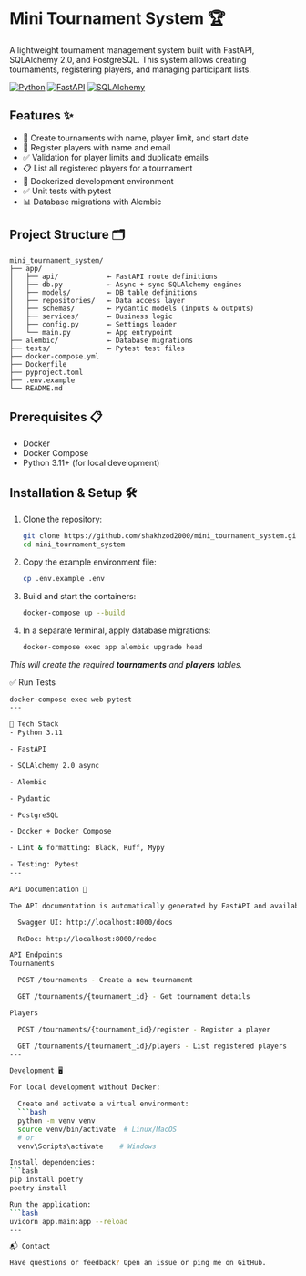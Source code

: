 # Mini Tournament System 🏆

A lightweight tournament management system built with FastAPI, SQLAlchemy 2.0, and PostgreSQL. This system allows creating tournaments, registering players, and managing participant lists.

[![Python](https://img.shields.io/badge/Python-3.11%2B-blue)](https://www.python.org/)
[![FastAPI](https://img.shields.io/badge/FastAPI-0.104.0-green)](https://fastapi.tiangolo.com/)
[![SQLAlchemy](https://img.shields.io/badge/SQLAlchemy-2.0-orange)](https://www.sqlalchemy.org/)

## Features ✨

- 🚀 Create tournaments with name, player limit, and start date
- 👥 Register players with name and email
- ✅ Validation for player limits and duplicate emails
- 📋 List all registered players for a tournament
- 🐳 Dockerized development environment
- ✅ Unit tests with pytest
- 📊 Database migrations with Alembic

## Project Structure 🗂️
```
mini_tournament_system/
├── app/
│   ├── api/            ← FastAPI route definitions
│   ├── db.py           ← Async + sync SQLAlchemy engines
│   ├── models/         ← DB table definitions
│   ├── repositories/   ← Data access layer
│   ├── schemas/        ← Pydantic models (inputs & outputs)
│   ├── services/       ← Business logic
│   ├── config.py       ← Settings loader
│   └── main.py         ← App entrypoint
├── alembic/            ← Database migrations
├── tests/              ← Pytest test files
├── docker-compose.yml
├── Dockerfile
├── pyproject.toml
├── .env.example
└── README.md
```


## Prerequisites 📋

- Docker
- Docker Compose
- Python 3.11+ (for local development)

## Installation & Setup 🛠️

1. Clone the repository:
   ```bash
   git clone https://github.com/shakhzod2000/mini_tournament_system.git
   cd mini_tournament_system

2. Copy the example environment file:
   ```bash
   cp .env.example .env

3. Build and start the containers:
   ```bash
   docker-compose up --build

4. In a separate terminal, apply database migrations:
   ```bash
   docker-compose exec app alembic upgrade head

_This will create the required **tournaments** and **players** tables._


✅ Run Tests
  ```bash
  docker-compose exec web pytest
---

🧪 Tech Stack
- Python 3.11

- FastAPI

- SQLAlchemy 2.0 async

- Alembic

- Pydantic

- PostgreSQL

- Docker + Docker Compose

- Lint & formatting: Black, Ruff, Mypy

- Testing: Pytest
---

API Documentation 📖

The API documentation is automatically generated by FastAPI and available at:

    Swagger UI: http://localhost:8000/docs

    ReDoc: http://localhost:8000/redoc

API Endpoints
Tournaments

    POST /tournaments - Create a new tournament

    GET /tournaments/{tournament_id} - Get tournament details

Players

    POST /tournaments/{tournament_id}/register - Register a player

    GET /tournaments/{tournament_id}/players - List registered players
---

Development 🖥️

For local development without Docker:

    Create and activate a virtual environment:
    ```bash
    python -m venv venv
    source venv/bin/activate  # Linux/MacOS
    # or
    venv\Scripts\activate    # Windows

Install dependencies:
```bash
  pip install poetry
  poetry install

Run the application:
```bash
  uvicorn app.main:app --reload
---

📬 Contact

Have questions or feedback? Open an issue or ping me on GitHub.
